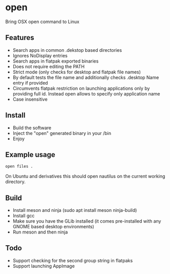 # open
Bring OSX open command to Linux

## Features
- Search apps in common .dekstop based directories
- Ignores NoDisplay entries
- Search apps in flatpak exported binaries
- Does not require editing the PATH
- Strict mode (only checks for desktop and flatpak file names)
- By default tests the file name and additionally checks .desktop Name entry if provided
- Circumvents flatpak restriction on launching applications only by providing full id. Instead open allows to specify only application name
- Case insensitive

## Install
- Build the software
- Inject the "open" generated binary in your /bin
- Enjoy

## Example usage

```bash
open files .
```
On Ubuntu and derivatives this should open nautilus on the current working directory.

## Build
- Install meson and ninja (sudo apt install meson ninja-build)
- Install gcc
- Make sure you have the GLib installed (it comes pre-installed with any GNOME based desktop environments)
- Run meson and then ninja

## Todo
- Support checking for the second group string in flatpaks
- Support launching AppImage
